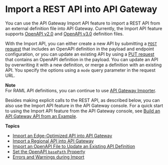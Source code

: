 # Import a REST API into API Gateway<a name="api-gateway-import-api"></a>

 You can use the API Gateway Import API feature to import a REST API from an external definition file into API Gateway\. Currently, the Import API feature supports [OpenAPI v2\.0](https://github.com/OAI/OpenAPI-Specification/blob/master/versions/2.0.md) and [OpenAPI v3\.0](https://github.com/OAI/OpenAPI-Specification/blob/master/versions/3.0.1.md) definition files\. 

 With the Import API, you can either create a new API by submitting a [`POST` request](https://docs.aws.amazon.com/apigateway/api-reference/link-relation/restapi-import/) that includes an OpenAPI definition in the payload and endpoint configuration, or you can update an existing API by using a [PUT request](https://docs.aws.amazon.com/apigateway/api-reference/link-relation/restapi-put/) that contains an OpenAPI definition in the payload\. You can update an API by overwriting it with a new definition, or merge a definition with an existing API\. You specify the options using a `mode` query parameter in the request URL\. 

**Note**  
 For RAML API definitions, you can continue to use [API Gateway Importer](https://github.com/awslabs/aws-apigateway-importer)\. 

 Besides making explicit calls to the REST API, as described below, you can also use the Import API feature in the API Gateway console\. For a quick start to using the Import API feature from the API Gateway console, see [Build an API Gateway API from an Example](api-gateway-create-api-from-example.md)\. 

**Topics**
+ [Import an Edge\-Optimized API into API Gateway](import-edge-optimized-api.md)
+ [Import a Regional API into API Gateway](import-export-api-endpoints.md)
+ [Import an OpenAPI File to Update an Existing API Definition](api-gateway-import-api-update.md)
+ [Set the OpenAPI `basePath` Property](api-gateway-import-api-basePath.md)
+ [Errors and Warnings during Import](api-gateway-import-api-errors-warnings.md)